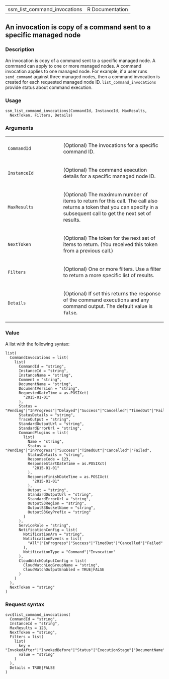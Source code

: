 <table style="width: 100%;">
<tbody>
<tr class="odd">
<td>ssm_list_command_invocations</td>
<td style="text-align: right;">R Documentation</td>
</tr>
</tbody>
</table>

## An invocation is copy of a command sent to a specific managed node

### Description

An invocation is copy of a command sent to a specific managed node. A
command can apply to one or more managed nodes. A command invocation
applies to one managed node. For example, if a user runs `send_command`
against three managed nodes, then a command invocation is created for
each requested managed node ID. `list_command_invocations` provide
status about command execution.

### Usage

    ssm_list_command_invocations(CommandId, InstanceId, MaxResults,
      NextToken, Filters, Details)

### Arguments

<table>
<colgroup>
<col style="width: 35%" />
<col style="width: 65%" />
</colgroup>
<tbody>
<tr class="odd">
<td><code
id="ssm_list_command_invocations_:_CommandId">CommandId</code></td>
<td><p>(Optional) The invocations for a specific command ID.</p></td>
</tr>
<tr class="even">
<td><code
id="ssm_list_command_invocations_:_InstanceId">InstanceId</code></td>
<td><p>(Optional) The command execution details for a specific managed
node ID.</p></td>
</tr>
<tr class="odd">
<td><code
id="ssm_list_command_invocations_:_MaxResults">MaxResults</code></td>
<td><p>(Optional) The maximum number of items to return for this call.
The call also returns a token that you can specify in a subsequent call
to get the next set of results.</p></td>
</tr>
<tr class="even">
<td><code
id="ssm_list_command_invocations_:_NextToken">NextToken</code></td>
<td><p>(Optional) The token for the next set of items to return. (You
received this token from a previous call.)</p></td>
</tr>
<tr class="odd">
<td><code
id="ssm_list_command_invocations_:_Filters">Filters</code></td>
<td><p>(Optional) One or more filters. Use a filter to return a more
specific list of results.</p></td>
</tr>
<tr class="even">
<td><code
id="ssm_list_command_invocations_:_Details">Details</code></td>
<td><p>(Optional) If set this returns the response of the command
executions and any command output. The default value is
<code>false</code>.</p></td>
</tr>
</tbody>
</table>

### Value

A list with the following syntax:

    list(
      CommandInvocations = list(
        list(
          CommandId = "string",
          InstanceId = "string",
          InstanceName = "string",
          Comment = "string",
          DocumentName = "string",
          DocumentVersion = "string",
          RequestedDateTime = as.POSIXct(
            "2015-01-01"
          ),
          Status = "Pending"|"InProgress"|"Delayed"|"Success"|"Cancelled"|"TimedOut"|"Failed"|"Cancelling",
          StatusDetails = "string",
          TraceOutput = "string",
          StandardOutputUrl = "string",
          StandardErrorUrl = "string",
          CommandPlugins = list(
            list(
              Name = "string",
              Status = "Pending"|"InProgress"|"Success"|"TimedOut"|"Cancelled"|"Failed",
              StatusDetails = "string",
              ResponseCode = 123,
              ResponseStartDateTime = as.POSIXct(
                "2015-01-01"
              ),
              ResponseFinishDateTime = as.POSIXct(
                "2015-01-01"
              ),
              Output = "string",
              StandardOutputUrl = "string",
              StandardErrorUrl = "string",
              OutputS3Region = "string",
              OutputS3BucketName = "string",
              OutputS3KeyPrefix = "string"
            )
          ),
          ServiceRole = "string",
          NotificationConfig = list(
            NotificationArn = "string",
            NotificationEvents = list(
              "All"|"InProgress"|"Success"|"TimedOut"|"Cancelled"|"Failed"
            ),
            NotificationType = "Command"|"Invocation"
          ),
          CloudWatchOutputConfig = list(
            CloudWatchLogGroupName = "string",
            CloudWatchOutputEnabled = TRUE|FALSE
          )
        )
      ),
      NextToken = "string"
    )

### Request syntax

    svc$list_command_invocations(
      CommandId = "string",
      InstanceId = "string",
      MaxResults = 123,
      NextToken = "string",
      Filters = list(
        list(
          key = "InvokedAfter"|"InvokedBefore"|"Status"|"ExecutionStage"|"DocumentName",
          value = "string"
        )
      ),
      Details = TRUE|FALSE
    )
